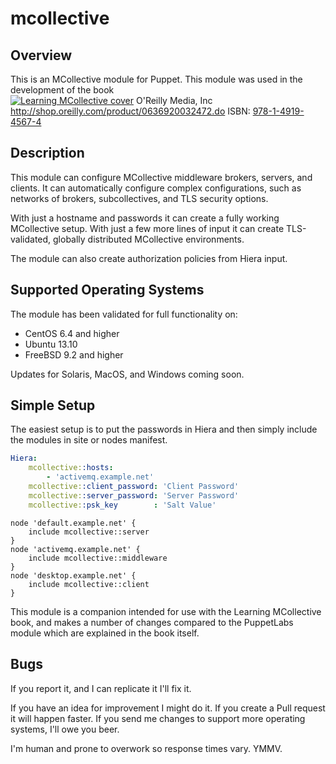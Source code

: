 # mcollective

## Overview 

This is an MCollective module for Puppet. This module was used in the development of the book  
[![Learning MCollective cover](http://akamaicovers.oreilly.com/images/0636920032472/cat.gif)](http://shop.oreilly.com/product/0636920032472.do)
O'Reilly Media, Inc  
http://shop.oreilly.com/product/0636920032472.do
ISBN: [978-1-4919-4567-4](http://shop.oreilly.com/product/0636920032472.do)

## Description

This module can configure MCollective middleware brokers,
servers, and clients. It can automatically configure complex configurations,
such as networks of brokers, subcollectives, and TLS security options.

With just a hostname and passwords it can create a fully working 
MCollective setup.  With just a few more lines of input it can create 
TLS-validated, globally distributed MCollective environments.

The module can also create authorization policies from Hiera input.

## Supported Operating Systems

The module has been validated for full functionality on:

* CentOS 6.4 and higher
* Ubuntu 13.10
* FreeBSD 9.2 and higher

Updates for Solaris, MacOS, and Windows coming soon.

## Simple Setup

The easiest setup is to put the passwords in Hiera and then simply
include the modules in site or nodes manifest.

```YAML
Hiera:
    mcollective::hosts:
        - 'activemq.example.net'
    mcollective::client_password: 'Client Password'
    mcollective::server_password: 'Server Password'
    mcollective::psk_key        : 'Salt Value'
```

```puppet
node 'default.example.net' {
    include mcollective::server
}
node 'activemq.example.net' {
    include mcollective::middleware
}
node 'desktop.example.net' {
    include mcollective::client
}
```

This module is a companion intended for use with the Learning MCollective book,
and makes a number of changes compared to the PuppetLabs module which are
explained in the book itself.

## Bugs

If you report it, and I can replicate it I'll fix it.

If you have an idea for improvement I might do it. If you create a Pull request
it will happen faster. If you send me changes to support more operating systems,
I'll owe you beer.

I'm human and prone to overwork so response times vary. YMMV.
